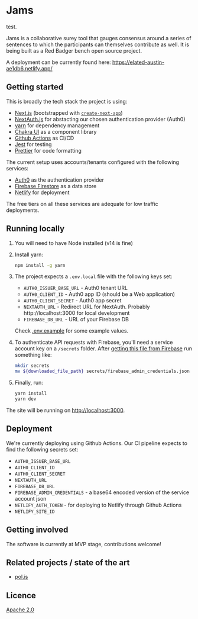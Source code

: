 # Jams

test.

Jams is a collaborative surey tool that gauges consensus around a series of sentences to which the participants can themselves contribute as well.
It is being built as a Red Badger bench open source project.

A deployment can be currently found here: https://elated-austin-ae1db6.netlify.app/

## Getting started

This is broadly the tech stack the project is using:

- [Next.js](https://nextjs.org/) (bootstrapped with [`create-next-app`](https://github.com/vercel/next.js/tree/canary/packages/create-next-app))
- [NextAuth.js](https://next-auth.js.org/) for abstacting our chosen authentication provider (Auth0)
- [yarn](https://yarnpkg.com/) for dependency management
- [Chakra UI](https://chakra-ui.com/) as a component library
- [Github Actions](https://github.com/redbadger/jams/actions) as CI/CD
- [Jest](https://jestjs.io/) for testing
- [Prettier](https://prettier.io/) for code formatting

The current setup uses accounts/tenants configured with the following services:

- [Auth0](https://auth0.com/) as the authentication provider
- [Firebase Firestore](https://firebase.com/) as a data store
- [Netlify](https://netlify.com/) for deployment

The free tiers on all these services are adequate for low traffic deployments.

## Running locally

1. You will need to have Node installed (v14 is fine)

1. Install yarn:

   ```bash
   npm install -g yarn
   ```

1. The project expects a `.env.local` file with the following keys set:

   - `AUTH0_ISSUER_BASE_URL` - Auth0 tenant URL
   - `AUTH0_CLIENT_ID` - Auth0 app ID (should be a Web application)
   - `AUTH0_CLIENT_SECRET` - Auth0 app secret
   - `NEXTAUTH_URL` - Redirect URL for NextAuth. Probably http://localhost:3000 for local development
   - `FIREBASE_DB_URL` - URL of your Firebase DB

   Check [.env.example](./.env.example) for some example values.

1. To authenticate API requests with Firebase, you'll need a service account key on a `/secrets` folder. After [getting this file from Firebase](https://console.firebase.google.com/project/jams-dev/settings/serviceaccounts/adminsdk) run something like:

   ```bash
   mkdir secrets
   mv ${downloaded_file_path} secrets/firebase_admin_credentials.json
   ```

1. Finally, run:

   ```bash
   yarn install
   yarn dev
   ```

The site will be running on [http://localhost:3000](http://localhost:3000).

## Deployment

We're currently deploying using Github Actions. Our CI pipeline expects to find the following secrets set:

- `AUTH0_ISSUER_BASE_URL`
- `AUTH0_CLIENT_ID`
- `AUTH0_CLIENT_SECRET`
- `NEXTAUTH_URL`
- `FIREBASE_DB_URL`
- `FIREBASE_ADMIN_CREDENTIALS` - a base64 encoded version of the service account json
- `NETLIFY_AUTH_TOKEN` - for deploying to Netlify through Github Actions
- `NETLIFY_SITE_ID`

## Getting involved

The software is currently at MVP stage, contributions welcome!

## Related projects / state of the art

- [pol.is](http://pol.is/)

## Licence

[Apache 2.0](/LICENCE.md)
